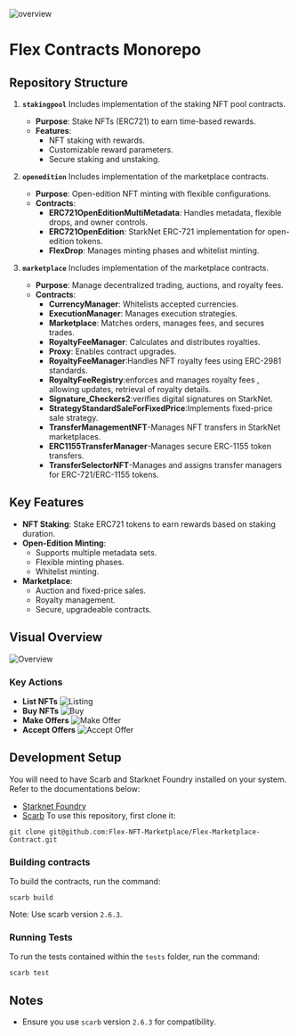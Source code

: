 ![overview](./assets/logo.png)

# Flex Contracts Monorepo

## Repository Structure
1. **`stakingpool`**
   Includes implementation of the staking NFT pool contracts.
   - **Purpose**: Stake NFTs (ERC721) to earn time-based rewards.
   - **Features**:
     - NFT staking with rewards.
     - Customizable reward parameters.
     - Secure staking and unstaking.

2. **`openedition`**
   Includes implementation of the marketplace contracts.
   - **Purpose**: Open-edition NFT minting with flexible configurations.
   - **Contracts**:
     - **ERC721OpenEditionMultiMetadata**: Handles metadata, flexible drops, and owner controls.
     - **ERC721OpenEdition**: StarkNet ERC-721 implementation for open-edition tokens.
     - **FlexDrop**: Manages minting phases and whitelist minting.

3. **`marketplace`**
   Includes implementation of the marketplace contracts.
   - **Purpose**: Manage decentralized trading, auctions, and royalty fees.
   - **Contracts**:
        - **CurrencyManager**: Whitelists accepted currencies.
        - **ExecutionManager**: Manages execution strategies.
        - **Marketplace**: Matches orders, manages fees, and secures trades.
        - **RoyaltyFeeManager**: Calculates and distributes royalties.
        - **Proxy**: Enables contract upgrades.
        - **RoyaltyFeeManager**:Handles NFT royalty fees using ERC-2981 standards.
        - **RoyaltyFeeRegistry**:enforces and manages royalty fees , allowing updates,    retrieval of royalty details.
        - **Signature_Checkers2**:verifies digital signatures on StarkNet.
        - **StrategyStandardSaleForFixedPrice**:Implements fixed-price sale strategy.
        - **TransferManagementNFT**-Manages NFT transfers in StarkNet marketplaces.
        - **ERC1155TransferManager**-Manages secure ERC-1155 token transfers.
        - **TransferSelectorNFT**-Manages and assigns transfer managers for ERC-721/ERC-1155 tokens.


## Key Features
- **NFT Staking**: Stake ERC721 tokens to earn rewards based on staking duration.
- **Open-Edition Minting**:
  - Supports multiple metadata sets.
  - Flexible minting phases.
  - Whitelist minting.
- **Marketplace**:
  - Auction and fixed-price sales.
  - Royalty management.
  - Secure, upgradeable contracts.




## Visual Overview
![Overview](./assets/marketplace-overview.png)

### Key Actions
- **List NFTs**
  ![Listing](./assets/marketplace-listing.png)
- **Buy NFTs**
  ![Buy](./assets/marketplace-buy.png)
- **Make Offers**
  ![Make Offer](./assets/marketplace-make-offer.png)
- **Accept Offers**
  ![Accept Offer](./assets/marketplace-accept-offer.png)



## Development Setup
You will need to have Scarb and Starknet Foundry installed on your system. Refer to the documentations below:
-   [Starknet Foundry](https://foundry-rs.github.io/starknet-foundry/index.html)
-   [Scarb](https://docs.swmansion.com/scarb/download.html)
To use this repository, first clone it:
```
git clone git@github.com:Flex-NFT-Marketplace/Flex-Marketplace-Contract.git
```
### Building contracts
To build the contracts, run the command:
```
scarb build
```
Note: Use scarb version `2.6.3`.
### Running Tests
To run the tests contained within the `tests` folder, run the command:
```
scarb test
```



## Notes
- Ensure you use `scarb` version `2.6.3` for compatibility.